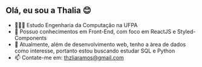 ## Olá, eu sou a Thalia 😊

- 👩🏻‍💻 Estudo Engenharia da Computação na UFPA
- 🔭 Possuo conhecimentos em Front-End, com foco em ReactJS e Styled-Components
- 🌱 Atualmente,  além de desenvolvimento web, tenho a àrea de dados como interesse, portanto estou buscando estudar SQL e Python
- 📫 Contate-me em: thzliaramos@gmail.com

